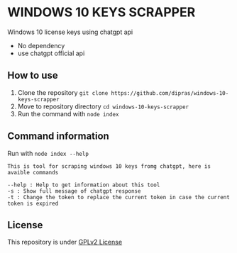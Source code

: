 # WINDOWS 10 KEYS SCRAPPER

Windows 10 license keys using chatgpt api
- No dependency
- use chatgpt official api

## How to use
1. Clone the repository `git clone https://github.com/dipras/windows-10-keys-scrapper`
2. Move to repository directory `cd windows-10-keys-scrapper`
3. Run the command with `node index`


## Command information
Run with `node index --help`
```
This is tool for scraping windows 10 keys fromg chatgpt, here is avaible commands

--help : Help to get information about this tool
-s : Show full message of chatgpt response
-t : Change the token to replace the current token in case the current token is expired
```

## License
This repository is under [GPLv2 License](https://www.gnu.org/licenses/old-licenses/gpl-2.0.html)